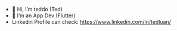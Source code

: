 - 👋 Hi, I’m teddo (Ted)
- 👀 I’m an App Dev (Flutter)
- Linkedin Profile can check: https://www.linkedin.com/in/tedluan/

<!---
tluan95/tluan95 is a ✨ special ✨ repository because its `README.md` (this file) appears on your GitHub profile.
You can click the Preview link to take a look at your changes.
--->
